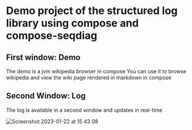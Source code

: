 # Demo project of the structured log library using compose and compose-seqdiag

## First window: Demo

The demo is a jvm wikipedia browser in compose
You can use it to browse wikipedia and view the wiki page rendered in markdown in compose

## Second Window: Log

The log is available in a second window and updates in real-time


![Screenshot 2023-01-22 at 15 43 08](https://user-images.githubusercontent.com/440667/213923532-fe4e60d3-2631-44ae-9512-ad69f40c19a9.png)
